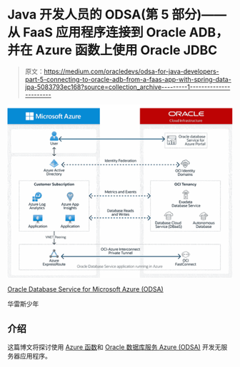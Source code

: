 # Java 开发人员的 ODSA(第 5 部分)——从 FaaS 应用程序连接到 Oracle ADB，并在 Azure 函数上使用 Oracle JDBC

> 原文：<https://medium.com/oracledevs/odsa-for-java-developers-part-5-connecting-to-oracle-adb-from-a-faas-app-with-spring-data-jpa-5083793ec168?source=collection_archive---------1----------------------->

![](img/aac951f1630befcdd0011ae5c618db01.png)

[Oracle Database Service for Microsoft Azure (ODSA)](https://www.oracle.com/ie/cloud/azure/oracle-database-for-azure/)

华雷斯少年

## 介绍

这篇博文将探讨使用 [Azure 函数](https://azure.microsoft.com/en-us/products/functions/)和 [Oracle 数据库服务 Azure (ODSA)](https://www.oracle.com/cloud/azure/oracle-database-for-azure/) 开发无服务器应用程序。